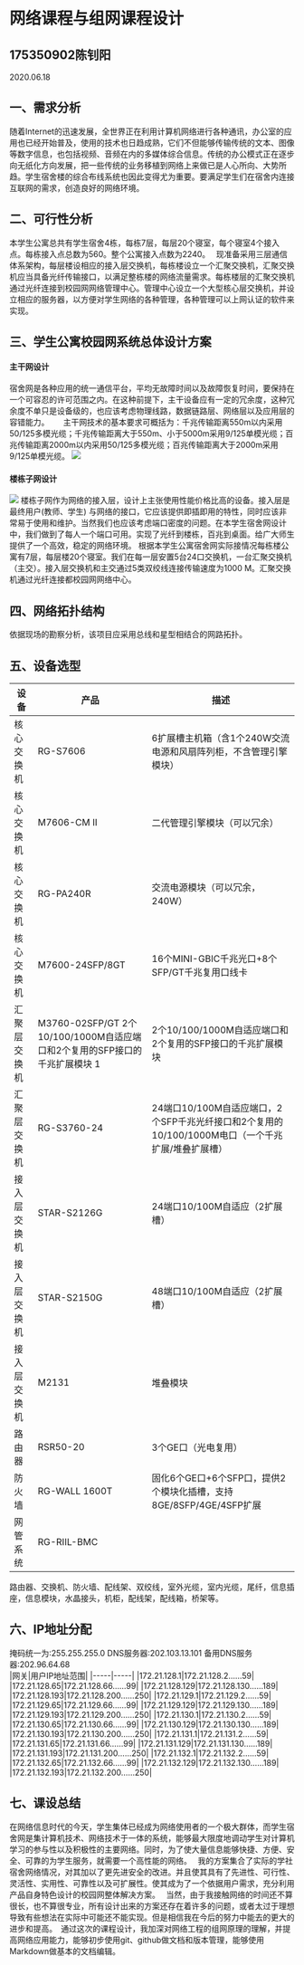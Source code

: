 # 网络课程与组网课程设计
## 175350902陈钊阳
2020.06.18
## 一、需求分析
 随着Internet的迅速发展，全世界正在利用计算机网络进行各种通讯，办公室的应用也已经开始普及，使用的技术也日趋成熟，它们不但能够传输传统的文本、图像等数字信息，也包括视频、音频在内的多媒体综合信息。传统的办公模式正在逐步向无纸化方向发展，把一些传统的业务移植到网络上来做已是人心所向、大势所趋。学生宿舍楼的综合布线系统也因此变得尤为重要。要满足学生们在宿舍内连接互联网的需求，创造良好的网络环境。
## 二、可行性分析
本学生公寓总共有学生宿舍4栋，每栋7层，每层20个寝室，每个寝室4个接入点。每栋接入点总数为560。整个公寓接入点数为2240。 
现准备采用三层通信体系架构，每层楼设相应的接入层交换机，每栋楼设立一个汇聚交换机，汇聚交换机应当具备光纤传输接口，以满足整栋楼的网络流量需求。每栋楼层的汇聚交换机通过光纤连接到校园网网络管理中心。管理中心设立一个大型核心层交换机，并设立相应的服务器，以方便对学生网络的各种管理，各种管理可以上网认证的软件来实现。
## 三、学生公寓校园网系统总体设计方案
#### 主干网设计
宿舍网是各种应用的统一通信平台，平均无故障时间以及故障恢复时间，要保持在一个可容忍的许可范围之内。在这种前提下，主干设备应有一定的冗余度，这种冗余度不单只是设备级的，也应该考虑物理线路，数据链路层、网络层以及应用层的容错能力。   
主干网技术的基本要求可概括为：千兆传输距离550m以内采用50/125多模光缆；千兆传输距离大于550m、小于5000m采用9/125单模光缆；百兆传输距离2000m以内采用50/125多模光缆；百兆传输距离大于2000m采用9/125单模光缆。
![](https://s1.ax1x.com/2020/06/18/NnGCU1.jpg)
#### 楼栋子网设计
![](https://s1.ax1x.com/2020/06/18/NnGvJP.jpg)
楼栋子网作为网络的接入层，设计上主张使用性能价格比高的设备。接入层是最终用户(教师、学生) 与网络的接口，它应该提供即插即用的特性，同时应该非常易于使用和维护。当然我们也应该考虑端口密度的问题。在本学生宿舍网设计中，我们做到了每人一个端口可用。实现了光纤到楼栋，百兆到桌面。给广大师生提供了一个高效，稳定的网络环境。
根据本学生公寓宿舍网实际接情况每栋楼公寓有7层，每层楼20个寝室。我们在每一层安置5台24口交换机，一台汇聚交换机（主交）。接入层交换机和主交通过5类双绞线连接传输速度为1000 M。汇聚交换机通过光纤连接都校园网网络中心。
## 四、网络拓扑结构
依据现场的勘察分析，该项目应采用总线和星型相结合的网路拓扑。
## 五、设备选型
|设备|产品|描述|
|-----|-----|-----|
|核心交换机|RG-S7606|6扩展槽主机箱（含1个240W交流电源和风扇阵列柜，不含管理引擎模块）|
|核心交换机|M7606-CM II|二代管理引擎模块（可以冗余）|
|核心交换机|RG-PA240R|交流电源模块（可以冗余，240W）|
|核心交换机|M7600-24SFP/8GT|16个MINI-GBIC千兆光口+8个SFP/GT千兆复用口线卡|
|汇聚层交换机|	M3760-02SFP/GT	2个10/100/1000M自适应端口和2个复用的SFP接口的千兆扩展模块	1|2个10/100/1000M自适应端口和2个复用的SFP接口的千兆扩展模块|
|汇聚层交换机|RG-S3760-24|24端口10/100M自适应端口，2个SFP千兆光纤接口和2个复用的10/100/1000M电口（一个千兆扩展/堆叠扩展槽）|
|接入层交换机|STAR-S2126G|24端口10/100M自适应（2扩展槽）|
|接入层交换机|	STAR-S2150G|48端口10/100M自适应（2扩展槽）|
|接入层交换机|M2131|堆叠模块|
|路由器|RSR50-20|3个GE口（光电复用）|
|防火墙|RG-WALL 1600T|固化6个GE口+6个SFP口，提供2个模块化插槽，支持8GE/8SFP/4GE/4SFP扩展|
|网管系统|RG-RIIL-BMC||

路由器、交换机、防火墙、配线架、双绞线，室外光缆，室内光缆，尾纤，信息插座，信息模块，水晶接头，机柜，配线架，配线箱，桥架等。
## 六、IP地址分配
掩码统一为:255.255.255.0     DNS服务器:202.103.13.101     备用DNS服务器:202.96.64.68  
|网关|用户IP地址范围|
|-----|-----|
|172.21.128.1|172.21.128.2……59|
|172.21.128.65|172.21.128.66……99|
|172.21.128.129|172.21.128.130……189|
|172.21.128.193|172.21.128.200……250|
|172.21.129.1|172.21.129.2……59|
|172.21.129.65|172.21.129.66……99|
|172.21.129.129|172.21.129.130……189|
|172.21.129.193|172.21.129.200……250|
|172.21.130.1|172.21.130.2……59|
|172.21.130.65|172.21.130.66……99|
|172.21.130.129|172.21.130.130……189|
|172.21.130.193|172.21.130.200……250|
|172.21.131.1|172.21.131.2……59|
|172.21.131.65|172.21.131.66……99|
|172.21.131.129|172.21.131.130……189|
|172.21.131.193|172.21.131.200……250|
|172.21.132.1|172.21.132.2……59|
|172.21.132.65|172.21.132.66……99|
|172.21.132.129|172.21.132.130……189|
|172.21.132.193|172.21.132.200……250|
## 七、课设总结
在网络信息时代的今天，学生集体已经成为网络使用者的一个极大群体，而学生宿舍网是集计算机技术、网络技术于一体的系统，能够最大限度地调动学生对计算机学习的参与性以及积极性的主要网络。同时，为了使大量信息能够快捷、方便、安全、可靠的为学生服务，就需要一个高性能的网络。 
我的方案集合了实际的学社宿舍网络情况，对其加以了更先进安全的改进。并且使其具有了先进性、可行性、灵活性、实用性、可靠性以及可扩展性。使其成为了一个依据用户需求，充分利用产品自身特色设计的校园网整体解决方案。 
当然，由于我接触网络的时间还不算很长，也不算很专业，所有设计出来的方案还存在着许多的问题，或者太过于理想导致有些想法在实际中可能还不能实现。但是相信我在今后的努力中能去的更大的进步和提高。 通过这次的课程设计，我加深对网络工程的组网原理的理解，并提高网络应用能力，能够初步使用git、github做文档和版本管理，能够使用Markdown做基本的文档编辑。

